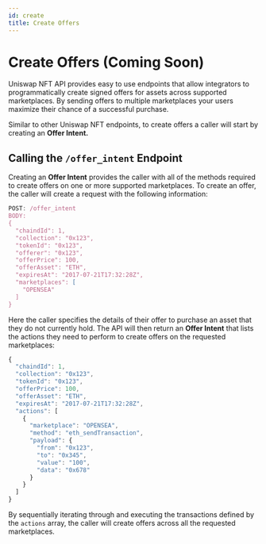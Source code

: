 ```yaml
---
id: create
title: Create Offers
---
```


# Create Offers (Coming Soon)

Uniswap NFT API provides easy to use endpoints that allow integrators to programmatically create signed offers for assets across supported marketplaces. By sending offers to multiple marketplaces your users maximize their chance of a successful purchase.

Similar to other Uniswap NFT endpoints, to create offers a caller will start by creating an **************Offer Intent.************** 

## Calling the `/offer_intent` Endpoint

Creating an **************Offer Intent************** provides the caller with all of the methods required to create offers on one or more supported marketplaces. To create an offer, the caller will create a request with the following information: 

```jsx
POST: /offer_intent
BODY: 
{
  "chaindId": 1,
  "collection": "0x123",
  "tokenId": "0x123",
  "offerer": "0x123",
  "offerPrice": 100,
  "offerAsset": "ETH",
  "expiresAt": "2017-07-21T17:32:28Z",
  "marketplaces": [
    "OPENSEA"
  ]
}
```

Here the caller specifies the details of their offer to purchase an asset that they do not currently hold. The API will then return an ************Offer Intent************ that lists the actions they need to perform to create offers on the requested marketplaces: 

```jsx
{
  "chaindId": 1,
  "collection": "0x123",
  "tokenId": "0x123",
  "offerPrice": 100,
  "offerAsset": "ETH",
  "expiresAt": "2017-07-21T17:32:28Z",
  "actions": [
    {
      "marketplace": "OPENSEA",
      "method": "eth_sendTransaction",
      "payload": {
        "from": "0x123",
        "to": "0x345",
        "value": "100",
        "data": "0x678"
      }
    }
  ]
}
```

By sequentially iterating through and executing the transactions defined by the `actions` array, the caller will create offers across all the requested marketplaces. 